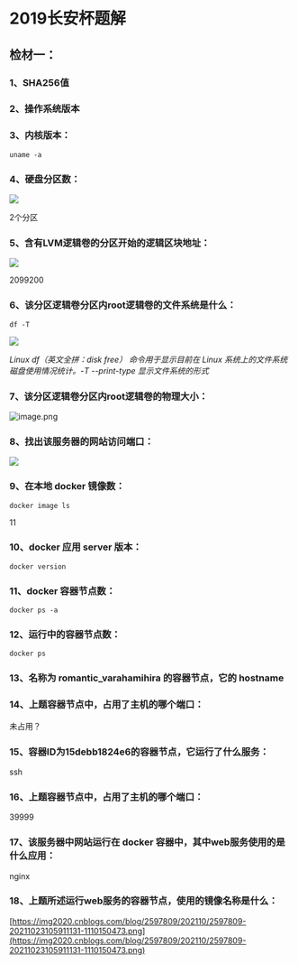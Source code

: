 # 2019长安杯题解
## 检材一：
### 1、SHA256值
### 2、操作系统版本
### 3、内核版本：

    uname -a
    
### 4、硬盘分区数：

![](https://s2.loli.net/2022/10/18/yT7Agw5J8ONWLpI.png)

2个分区

### 5、含有LVM逻辑卷的分区开始的逻辑区块地址：

![](https://s2.loli.net/2022/10/18/U5JF6Obwd1DXBqN.png)

2099200

### 6、该分区逻辑卷分区内root逻辑卷的文件系统是什么：

    df -T

![](https://s2.loli.net/2022/10/18/tOAEqLbCuP1WUFY.png)

*Linux df（英文全拼：disk free） 命令用于显示目前在 Linux 系统上的文件系统磁盘使用情况统计。-T    --print-type 显示文件系统的形式*

### 7、该分区逻辑卷分区内root逻辑卷的物理大小：

![image.png](https://s2.loli.net/2022/10/18/bIQ9ftljHoRLSKG.png)

### 8、找出该服务器的网站访问端口：

![](https://s2.loli.net/2022/10/18/aFuxP5TrMHNKGqh.png)

### 9、在本地 docker 镜像数：

    docker image ls

11

### 10、docker 应用 server 版本：

    docker version

### 11、docker 容器节点数：

    docker ps -a

### 12、运行中的容器节点数：

    docker ps

### 13、名称为 romantic_varahamihira 的容器节点，它的 hostname

### 14、上题容器节点中，占用了主机的哪个端口：

未占用？

### 15、容器ID为15debb1824e6的容器节点，它运行了什么服务：

ssh

### 16、上题容器节点中，占用了主机的哪个端口：

39999

### 17、该服务器中网站运行在 docker 容器中，其中web服务使用的是什么应用：

nginx

### 18、上题所述运行web服务的容器节点，使用的镜像名称是什么：

[https://img2020.cnblogs.com/blog/2597809/202110/2597809-20211023105911131-1110150473.png](https://img2020.cnblogs.com/blog/2597809/202110/2597809-20211023105911131-1110150473.png)


<!--stackedit_data:
eyJoaXN0b3J5IjpbLTEyOTY1MzIxODgsLTEyNzMyMTA2OTAsMj
AxNTA3OTQxNSwtMTU2OTkwNTM0NCw4NDk3MjUxODcsOTM5NTI0
OTg2LDE2OTA3NDAwNjYsNzg3NzM1NzM2LDE3ODQ2MzQzOTksMT
EwMDMzOTY2MCwyMTA5MjE1NTQyLDEwNTc5MDE1MjMsMTU1MDY0
MDQ3OSwtMTg1MDU2MzU3LC0yMDg4NzQ2NjEyXX0=
-->